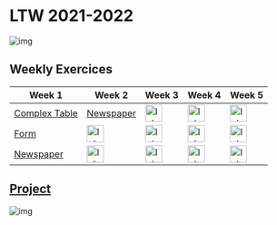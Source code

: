 # LTW 2021-2022


![img](https://cdn.discordapp.com/attachments/884880042449047592/885281304013324308/ezgif.com-gif-maker_10.gif)

## Weekly Exercices 

|  Week 1 | Week 2  | Week 3  |  Week 4 |  Week 5 |
|---|---|---|---|---|
| [Complex Table](/Exercicios%20Praticos/W1%20Complex%20Table)  | [Newspaper](/Exercicios%20Praticos/W2%20News)  | <img src="https://www.worldflyingcommunity.com/uploads/db6908/original/3X/3/b/3bad1334c5c863db46df6b5f7d4c4b934e06eba5.png" alt="letroll" style="width:30px;"/>  |  <img src="https://www.worldflyingcommunity.com/uploads/db6908/original/3X/3/b/3bad1334c5c863db46df6b5f7d4c4b934e06eba5.png" alt="letroll" style="width:30px;"/> | <img src="https://www.worldflyingcommunity.com/uploads/db6908/original/3X/3/b/3bad1334c5c863db46df6b5f7d4c4b934e06eba5.png" alt="letroll" style="width:30px;"/>  |
| [Form](/Exercicios%20Praticos/W1%20Form)  | <img src="https://www.worldflyingcommunity.com/uploads/db6908/original/3X/3/b/3bad1334c5c863db46df6b5f7d4c4b934e06eba5.png" alt="letroll" style="width:30px;"/> | <img src="https://www.worldflyingcommunity.com/uploads/db6908/original/3X/3/b/3bad1334c5c863db46df6b5f7d4c4b934e06eba5.png" alt="letroll" style="width:30px;"/>  | <img src="https://www.worldflyingcommunity.com/uploads/db6908/original/3X/3/b/3bad1334c5c863db46df6b5f7d4c4b934e06eba5.png" alt="letroll" style="width:30px;"/>  | <img src="https://www.worldflyingcommunity.com/uploads/db6908/original/3X/3/b/3bad1334c5c863db46df6b5f7d4c4b934e06eba5.png" alt="letroll" style="width:30px;"/>  |
| [Newspaper](/Exercicios%20Praticos/W1%20Newspaper)  | <img src="https://www.worldflyingcommunity.com/uploads/db6908/original/3X/3/b/3bad1334c5c863db46df6b5f7d4c4b934e06eba5.png" alt="letroll" style="width:30px;"/>  | <img src="https://www.worldflyingcommunity.com/uploads/db6908/original/3X/3/b/3bad1334c5c863db46df6b5f7d4c4b934e06eba5.png" alt="letroll" style="width:30px;"/>  |  <img src="https://www.worldflyingcommunity.com/uploads/db6908/original/3X/3/b/3bad1334c5c863db46df6b5f7d4c4b934e06eba5.png" alt="letroll" style="width:30px;"/> | <img src="https://www.worldflyingcommunity.com/uploads/db6908/original/3X/3/b/3bad1334c5c863db46df6b5f7d4c4b934e06eba5.png" alt="letroll" style="width:30px;"/>  | 
<!-- deus me perdoe se houver variaveis aqui-->


## [Project](https://github.com/golangis/LTW-2021-2022/tree/main/Projeto)

![img](https://github.com/golangis/LTW-2021-2022/blob/main/Projeto/images/logo.png)
